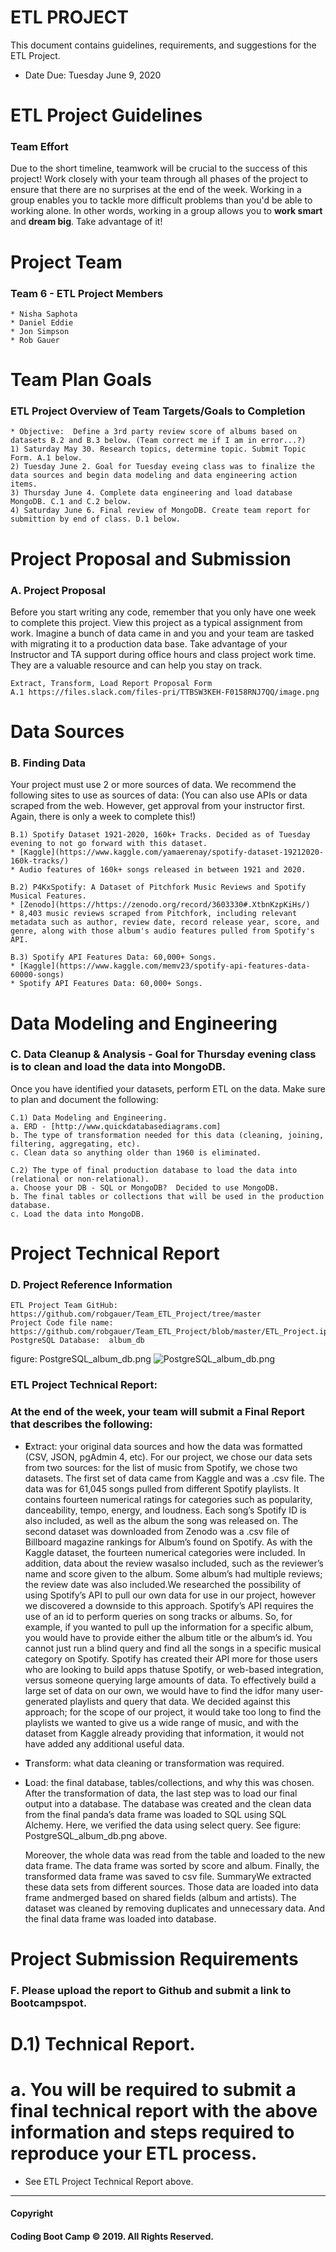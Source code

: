 # ETL PROJECT
This document contains guidelines, requirements, and suggestions for the ETL Project.
* Date Due: Tuesday June 9, 2020

# ETL Project Guidelines 
### Team Effort
Due to the short timeline, teamwork will be crucial to the success of this project! Work closely with your team through all phases of the project to ensure that there are no surprises at the end of the week. Working in a group enables you to tackle more difficult problems than you'd be able to working alone. In other words, working in a group allows you to **work smart** and **dream big**. Take advantage of it!

# Project Team
### Team 6 - ETL Project Members
    * Nisha Saphota
    * Daniel Eddie
    * Jon Simpson
    * Rob Gauer

# Team Plan Goals
### ETL Project Overview of Team Targets/Goals to Completion
    * Objective:  Define a 3rd party review score of albums based on datasets B.2 and B.3 below. (Team correct me if I am in error...?)
    1) Saturday May 30. Research topics, determine topic. Submit Topic Form. A.1 below.
    2) Tuesday June 2. Goal for Tuesday eveing class was to finalize the data sources and begin data modeling and data engineering action items. 
    3) Thursday June 4. Complete data engineering and load database MongoDB. C.1 and C.2 below.
    4) Saturday June 6. Final review of MongoDB. Create team report for submittion by end of class. D.1 below.

# Project Proposal and Submission
### A. Project Proposal 
Before you start writing any code, remember that you only have one week to complete this project. View this project as a typical assignment from work. Imagine a bunch of data came in and you and your team are tasked with migrating it to a production data base. Take advantage of your Instructor and TA support during office hours and class project work time. They are a valuable resource and can help you stay on track.

    Extract, Transform, Load Report Proposal Form
    A.1 https://files.slack.com/files-pri/TTBSW3KEH-F0158RNJ7QQ/image.png

# Data Sources
### B. Finding Data 
Your project must use 2 or more sources of data. We recommend the following sites to use as sources of data:
(You can also use APIs or data scraped from the web. However, get approval from your instructor first. Again, there is only a week to complete this!)

    B.1) Spotify Dataset 1921-2020, 160k+ Tracks. Decided as of Tuesday evening to not go forward with this dataset. 
    * [Kaggle](https://www.kaggle.com/yamaerenay/spotify-dataset-19212020-160k-tracks/)
    * Audio features of 160k+ songs released in between 1921 and 2020.

    B.2) P4KxSpotify: A Dataset of Pitchfork Music Reviews and Spotify Musical Features.
    * [Zenodo](https://https://zenodo.org/record/3603330#.XtbnKzpKiHs/)
    * 8,403 music reviews scraped from Pitchfork, including relevant metadata such as author, review date, record release year, score, and genre, along with those album's audio features pulled from Spotify's API.

    B.3) Spotify API Features Data: 60,000+ Songs.
    * [Kaggle](https://www.kaggle.com/memv23/spotify-api-features-data-60000-songs)
    * Spotify API Features Data: 60,000+ Songs.

# Data Modeling and Engineering
### C. Data Cleanup & Analysis - Goal for Thursday evening class is to clean and load the data into MongoDB. 
Once you have identified your datasets, perform ETL on the data. Make sure to plan and document the following:

    C.1) Data Modeling and Engineering.
    a. ERD - [http://www.quickdatabasediagrams.com]
    b. The type of transformation needed for this data (cleaning, joining, filtering, aggregating, etc).
    c. Clean data so anything older than 1960 is eliminated.

    C.2) The type of final production database to load the data into (relational or non-relational).
    a. Choose your DB - SQL or MongoDB?  Decided to use MongoDB.
    b. The final tables or collections that will be used in the production database.
    c. Load the data into MongoDB.

# Project Technical Report 
### D. Project Reference Information
    ETL Project Team GitHub:  https://github.com/robgauer/Team_ETL_Project/tree/master
    Project Code file name:  https://github.com/robgauer/Team_ETL_Project/blob/master/ETL_Project.ipynb
    PostgreSQL Database:  album_db

figure: PostgreSQL_album_db.png
![PostgreSQL_album_db.png](Images/postgresql_album_db.png)

### ETL Project Technical Report:
### At the end of the week, your team will submit a Final Report that describes the following:
    
* **E**xtract: your original data sources and how the data was formatted (CSV, JSON, pgAdmin 4, etc).
    For our project, we chose our data sets from two sources: for the list of music from Spotify, we chose two datasets.
    The first set of data came from Kaggle and was a .csv file. The data was for 61,045 songs pulled from different 
    Spotify playlists. It contains fourteen numerical ratings for categories such as popularity, danceability, tempo,
    energy, and loudness. Each song’s Spotify ID is also included, as well as the album the song was released on.
    The second dataset was downloaded from Zenodo was a .csv file of Billboard magazine rankings for Album’s found 
    on Spotify. As with the Kaggle dataset, the fourteen numerical categories were included. In addition, data about
    the review wasalso included, such as the reviewer’s name and score given to the album. Some album’s had multiple
    reviews; the review date was also included.We researched the possibility of using Spotify’s API to pull our own 
    data for use in our project, however we discovered a downside to this approach. Spotify’s API requires the use 
    of an id to perform queries on song tracks or albums. So, for example, if you wanted to pull up the information 
    for a specific album, you would have to provide either the album title or the album’s id. You cannot just run 
    a blind query and find all the songs in a specific musical category on Spotify. Spotify has created their API 
    more for those users who are looking to build apps thatuse Spotify, or web-based integration, versus someone 
    querying large amounts of data. To effectively build a large set of data on our own, we would have to find 
    the idfor many user-generated playlists and query that data. We decided against this approach; for the scope 
    of our project, it would take too long to find the playlists we wanted to give us a wide range of music, and 
    with the dataset from Kaggle already providing that information, it would not have added any additional useful data.

* **T**ransform: what data cleaning or transformation was required.
    
    
* **L**oad: the final database, tables/collections, and why this was chosen.
    After the transformation of data, the last step was to load our final output into a database. 
    The database was created and the clean data from the final panda’s data frame was loaded to SQL using SQL Alchemy. 
    Here, we verified the data using select query. 
    See figure: PostgreSQL_album_db.png above.

    Moreover, the whole data was read from the table and loaded to the new data frame. The data frame was sorted 
    by score and album. Finally, the transformed data frame was saved to csv file. SummaryWe extracted these 
    data sets from different sources. Those data are loaded into data frame andmerged based on shared fields 
    (album and artists). The dataset was cleaned by removing duplicates and unnecessary data. And the final 
    data frame was loaded into database.




# Project Submission Requirements
### F. Please upload the report to Github and submit a link to Bootcampspot.
# D.1) Technical Report.
# a. You will be required to submit a final technical report with the above information and steps required to reproduce your ETL process. 
* See ETL Project Technical Report above.

- - -
#### Copyright
#### Coding Boot Camp © 2019. All Rights Reserved.